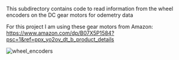 This subdirectory contains code to read information from the wheel encoders on the DC gear motors for odemetry data

For this project I am using these gear motors from Amazon:
https://www.amazon.com/dp/B07X5P1584?psc=1&ref=ppx_yo2ov_dt_b_product_details

![wheel_encoders](https://github.com/jlautoa645/map_maker_robot/assets/121917210/c14c33b2-3f3b-44b4-b217-27c5bf506be7)
